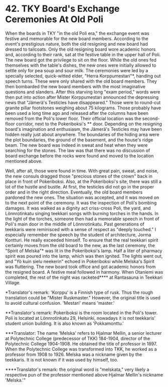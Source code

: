 


    
# 42. TKY Board's Exchange Ceremonies At Old Poli

When the boards in TKY "in the old Poli era," the exchange event was festive and memorable for the new board members. According to the event's prestigious nature, both the old resigning and new board had dressed to tailcoats. Only the old resigning board wore academic honors and, according to their rank, sat at the festive table in the upper hall of Poli. The new board got the privilege to sit on the floor. While the old ones fed themselves with the table's dishes, the new ones were initially allowed to settle only for pea soup and sour milk. The ceremonies were led by a specially selected, quick-witted elder, "Herra Korppumestari"\*, handing out speech turns. These were only shared with the old board members. They then bombarded the new board members with the most imaginative questions and slanders. After this starving long "exam period," words were then put into action after Mister Korppumestari announced the depressing news that "Jämerä's Testicles have disappeared." Those were to round-cut granite pillar footstones weighing about 75 kilograms. Those probably have been used a long time ago and released after the columns have been removed from the Poli's lower floor. Their official location was the second-floor corridor, next to the Pokeriboksi's \*\* door. Depending on the resigning board's imagination and enthusiasm, the Jämerä's Testicles may have been hidden really just about anywhere. The boundaries of the hiding area were the plot boundaries, the ground of the basement, and the house's ridge beam. The new board was indeed in sweat and heat when they were searching for the stones. The law was that there was no discussion of board exchange before the rocks were found and moved to the location mentioned above.

Well, after all, those were found in time. With great pain, sweat, and noise, the new consuls dragged those "precious stones of the crown" back in place in front of Pokeriboksi. Also, at the Pokeriboksi's site, there was still a lot of the hustle and bustle. At first, the testicles did not go in the proper order and in the right direction. Eventually, the old board members pardoned the new ones. The situation was accepted, and it was moved on to the next point of the ceremony. It was the inspection of Poli's bombing damages. It was walked as a dignity act criss-cross Poli, the yard, and Lönnrotinkatu singing teekkari songs with burning torches in the hands. In the light of the torches, someone then had a memorable speech in front of Poli's main door in the middle of Lönnrotinkatu. Past generations of teekkaris were reminisced with a sense of respect as "deeply touched."
I especially remember the speech by the student of architecture, Jorma Kontturi. He really exceeded himself. To ensure that the real teekkari spirit certainly moves from the old board to the new, as the last ceremony, the "Spirit of Melska"\* was lit in the Pokeriboksi's lamp. Half a liter of pharmacy spirit was poured into the lamp, which was then ignited. The lights went out, and "Yö kuin sielu neekerin" echoed in Pokeriboksi while Melska's Spirit was fluttering. The new board took office and got academic honors from the resigned board. A festive meal followed in harmony. When Otaniemi was completed, the rest of the night was racketed\*\*\*\* at Rantasauna in Teekkari Village.

\*Translator's remark: 'Korppu' is a Finnish type of rusk. Thus the rough translation could be "Mister Ruskmaster." However, the original title is used to avoid cultural confusion. 'Mestari' means 'master.'

\*\*Translator's remark: Pokeriboksi is the room located in the Poli's tower. Poli is located at Lönnrotinkatu 29, Helsinki, nowadays it is not teekkaris' student union building. It is also known as 'Pokkamonttu.'

\*\*\*Translator: The name 'Melska' refers to Hjalmar Mellin, a senior lecturer at Polytechnic College (predecessor of TKK) 184-1904, director of the Polytechnic College 1904-1908. He obtained the title of professor in 1897. When the Polytechnic College was transformed into TKK, he worked as a professor from 1908 to 1926. Melska was a nickname given by the teekkaris. It is not known if it was used by himself, too.

\*\*\*\*Translator's remark: the original word is "melskata," very likely a respective pun of the professor mentioned above Hjalmar Mellin's nickname 'Melska.'"
